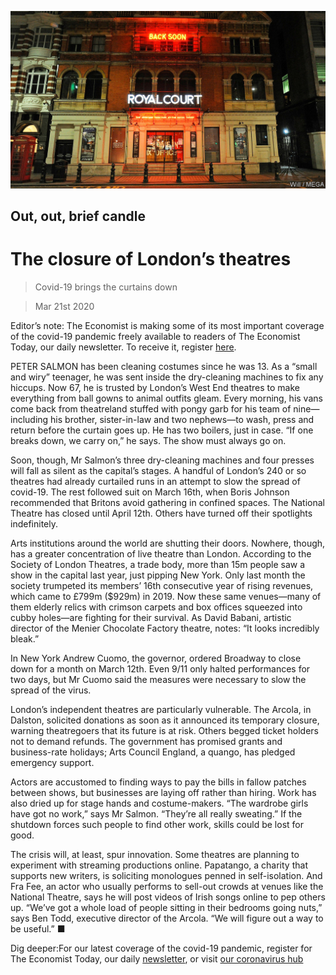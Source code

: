 ![](./images/20200321_BRP005_0.jpg)

## Out, out, brief candle

# The closure of London’s theatres

> Covid-19 brings the curtains down

> Mar 21st 2020

Editor’s note: The Economist is making some of its most important coverage of the covid-19 pandemic freely available to readers of The Economist Today, our daily newsletter. To receive it, register [here](https://www.economist.com/https://my.economist.com/user#newsletter). 

PETER SALMON has been cleaning costumes since he was 13. As a “small and wiry” teenager, he was sent inside the dry-cleaning machines to fix any hiccups. Now 67, he is trusted by London’s West End theatres to make everything from ball gowns to animal outfits gleam. Every morning, his vans come back from theatreland stuffed with pongy garb for his team of nine—including his brother, sister-in-law and two nephews—to wash, press and return before the curtain goes up. He has two boilers, just in case. “If one breaks down, we carry on,” he says. The show must always go on.

Soon, though, Mr Salmon’s three dry-cleaning machines and four presses will fall as silent as the capital’s stages. A handful of London’s 240 or so theatres had already curtailed runs in an attempt to slow the spread of covid-19. The rest followed suit on March 16th, when Boris Johnson recommended that Britons avoid gathering in confined spaces. The National Theatre has closed until April 12th. Others have turned off their spotlights indefinitely.

Arts institutions around the world are shutting their doors. Nowhere, though, has a greater concentration of live theatre than London. According to the Society of London Theatres, a trade body, more than 15m people saw a show in the capital last year, just pipping New York. Only last month the society trumpeted its members’ 16th consecutive year of rising revenues, which came to £799m ($929m) in 2019. Now these same venues—many of them elderly relics with crimson carpets and box offices squeezed into cubby holes—are fighting for their survival. As David Babani, artistic director of the Menier Chocolate Factory theatre, notes: “It looks incredibly bleak.”

In New York Andrew Cuomo, the governor, ordered Broadway to close down for a month on March 12th. Even 9/11 only halted performances for two days, but Mr Cuomo said the measures were necessary to slow the spread of the virus.

London’s independent theatres are particularly vulnerable. The Arcola, in Dalston, solicited donations as soon as it announced its temporary closure, warning theatregoers that its future is at risk. Others begged ticket holders not to demand refunds. The government has promised grants and business-rate holidays; Arts Council England, a quango, has pledged emergency support.

Actors are accustomed to finding ways to pay the bills in fallow patches between shows, but businesses are laying off rather than hiring. Work has also dried up for stage hands and costume-makers. “The wardrobe girls have got no work,” says Mr Salmon. “They’re all really sweating.” If the shutdown forces such people to find other work, skills could be lost for good.

The crisis will, at least, spur innovation. Some theatres are planning to experiment with streaming productions online. Papatango, a charity that supports new writers, is soliciting monologues penned in self-isolation. And Fra Fee, an actor who usually performs to sell-out crowds at venues like the National Theatre, says he will post videos of Irish songs online to pep others up. “We’ve got a whole load of people sitting in their bedrooms going nuts,” says Ben Todd, executive director of the Arcola. “We will figure out a way to be useful.” ■

Dig deeper:For our latest coverage of the covid-19 pandemic, register for The Economist Today, our daily [newsletter](https://www.economist.com/https://my.economist.com/user#newsletter), or visit [our coronavirus hub](https://www.economist.com//coronavirus)